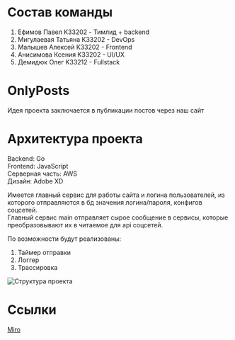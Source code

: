 # Состав команды
1) Ефимов Павел K33202 - Тимлид + backend  
2) Мигулаевая Татьяна K33202 - DevOps  
3) Малышев Алексей K33202 - Frontend
4) Анисимова Ксения K33202 - UI/UX
5) Демидюк Олег K33212 - Fullstack 

# OnlyPosts
Идея проекта заключается в публикации постов через наш сайт

# Архитектура проекта
Backend: Go  
Frontend: JavaScript  
Серверная часть: AWS  
Дизайн: Adobe XD  

Имеется главный сервис для работы сайта и логина пользователей, из которого отправляются в бд значения логина/пароля, конфигов соцсетей.  
Главный сервис main отправляет сырое сообщение в сервисы, которые преобразовывают их в читаемое для api соцсетей.  

По возможности будут реализованы:
1) Таймер отправки
2) Логгер
3) Трассировка

![Структура проекта](https://sun9-86.userapi.com/impg/Tffc4ZaJuFiG_CBH4MtMRwOrjohYI__LRIxwxQ/SCtiZCUyY8E.jpg?size=1106x631&quality=96&sign=8c0ba8a06d1b37af996e1609b0f6f2a2&type=album)



# Ссылки
[Miro](https://miro.com/app/board/o9J_lqliopA=/)
